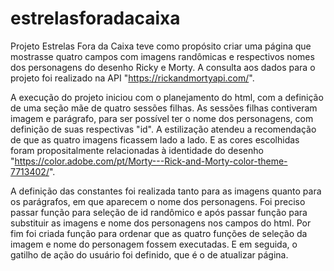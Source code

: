 # estrelasforadacaixa

Projeto Estrelas Fora da Caixa teve como propósito criar uma página que mostrasse quatro campos com imagens randômicas e respectivos nomes dos personagens do desenho Ricky e Morty. 
A consulta aos dados para o projeto foi realizado na API "https://rickandmortyapi.com/".

A execução do projeto iniciou com o planejamento do html, com a definição de uma seção mãe de quatro sessões filhas. 
As sessões filhas contiveram imagem e parágrafo, para ser possível ter o nome dos personagens, com definição de suas respectivas "id".
A estilização atendeu a recomendação de que as quatro imagens ficassem lado a lado. E as cores escolhidas foram propositalmente relacionadas à identidade do desenho "https://color.adobe.com/pt/Morty---Rick-and-Morty-color-theme-7713402/".

A definição das constantes foi realizada tanto para as imagens quanto para os parágrafos, em que aparecem o nome dos personagens.
Foi preciso passar função para seleção de id randômico e após passar função para substituir as imagens e nome dos personagens nos campos do html.
Por fim foi criada função para ordenar que as quatro funções de seleção da imagem e nome do personagem fossem executadas. E em seguida, o gatilho de ação do usuário foi definido, que é o de atualizar página.
